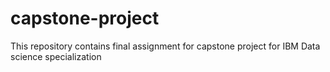 # capstone-project
This repository contains final assignment for capstone project for IBM Data science specialization 
